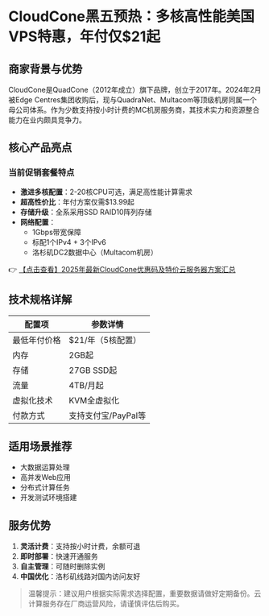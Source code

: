 # CloudCone黑五预热：多核高性能美国VPS特惠，年付仅$21起

## 商家背景与优势

CloudCone是QuadCone（2012年成立）旗下品牌，创立于2017年。2024年2月被Edge Centres集团收购后，现与QuadraNet、Multacom等顶级机房同属一个母公司体系。作为少数支持按小时计费的MC机房服务商，其技术实力和资源整合能力在业内颇具竞争力。

## 核心产品亮点

### 当前促销套餐特点
- **激进多核配置**：2-20核CPU可选，满足高性能计算需求
- **超高性价比**：年付方案仅需$13.99起
- **存储升级**：全系采用SSD RAID10阵列存储
- **网络配置**：
  - 1Gbps带宽保障
  - 标配1个IPv4 + 3个IPv6
  - 洛杉矶DC2数据中心（Multacom机房）

👉 [【点击查看】2025年最新CloudCone优惠码及特价云服务器方案汇总](https://bit.ly/Cloudcone)

## 技术规格详解
| 配置项       | 参数详情               |
|--------------|-----------------------|
| 最低年付价格 | $21/年（5核配置）      |
| 内存         | 2GB起                 |
| 存储         | 27GB SSD起            |
| 流量         | 4TB/月起              |
| 虚拟化技术   | KVM全虚拟化           |
| 付款方式     | 支持支付宝/PayPal等    |

## 适用场景推荐
- 大数据运算处理
- 高并发Web应用
- 分布式计算任务
- 开发测试环境搭建

## 服务优势
1. **灵活计费**：支持按小时计费，余额可退
2. **即时部署**：快速开通服务
3. **自主管理**：可随时删除实例
4. **中国优化**：洛杉矶线路对国内访问友好

> 温馨提示：建议用户根据实际需求选择配置，重要数据请做好定期备份。云计算服务存在厂商运营风险，请谨慎评估后购买。